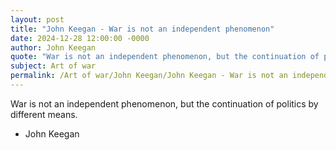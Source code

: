 ```yaml
---
layout: post
title: "John Keegan - War is not an independent phenomenon"
date: 2024-12-28 12:00:00 -0000
author: John Keegan
quote: "War is not an independent phenomenon, but the continuation of politics by different means."
subject: Art of war
permalink: /Art of war/John Keegan/John Keegan - War is not an independent phenomenon
---
```


War is not an independent phenomenon, but the continuation of politics by different means.

- John Keegan
